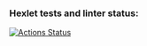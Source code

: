 ### Hexlet tests and linter status:
[![Actions Status](https://github.com/Saintly91/java-project-71/actions/workflows/hexlet-check.yml/badge.svg)](https://github.com/Saintly91/java-project-71/actions)
